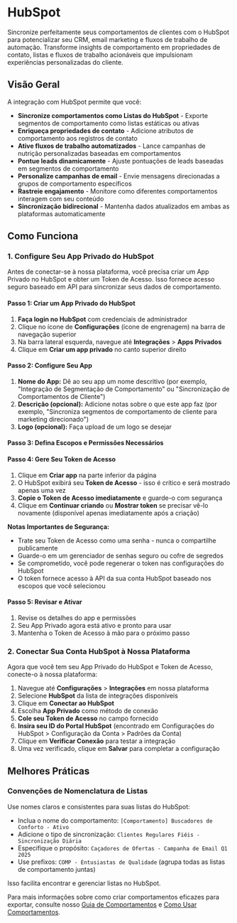 # HubSpot

Sincronize perfeitamente seus comportamentos de clientes com o HubSpot para potencializar seu CRM, email marketing e fluxos de trabalho de automação. Transforme insights de comportamento em propriedades de contato, listas e fluxos de trabalho acionáveis que impulsionam experiências personalizadas do cliente.

## Visão Geral

A integração com HubSpot permite que você:

- **Sincronize comportamentos como Listas do HubSpot** - Exporte segmentos de comportamento como listas estáticas ou ativas
- **Enriqueça propriedades de contato** - Adicione atributos de comportamento aos registros de contato
- **Ative fluxos de trabalho automatizados** - Lance campanhas de nutrição personalizadas baseadas em comportamentos
- **Pontue leads dinamicamente** - Ajuste pontuações de leads baseadas em segmentos de comportamento
- **Personalize campanhas de email** - Envie mensagens direcionadas a grupos de comportamento específicos
- **Rastreie engajamento** - Monitore como diferentes comportamentos interagem com seu conteúdo
- **Sincronização bidirecional** - Mantenha dados atualizados em ambas as plataformas automaticamente

## Como Funciona

### 1. Configure Seu App Privado do HubSpot

Antes de conectar-se à nossa plataforma, você precisa criar um App Privado no HubSpot e obter um Token de Acesso. Isso fornece acesso seguro baseado em API para sincronizar seus dados de comportamento.

#### Passo 1: Criar um App Privado do HubSpot

1. **Faça login no HubSpot** com credenciais de administrador
2. Clique no ícone de **Configurações** (ícone de engrenagem) na barra de navegação superior
3. Na barra lateral esquerda, navegue até **Integrações** > **Apps Privados**
4. Clique em **Criar um app privado** no canto superior direito

#### Passo 2: Configure Seu App

1. **Nome do App:** Dê ao seu app um nome descritivo (por exemplo, "Integração de Segmentação de Comportamento" ou "Sincronização de Comportamentos de Cliente")
2. **Descrição (opcional):** Adicione notas sobre o que este app faz (por exemplo, "Sincroniza segmentos de comportamento de cliente para marketing direcionado")
3. **Logo (opcional):** Faça upload de um logo se desejar

#### Passo 3: Defina Escopos e Permissões Necessários

#### Passo 4: Gere Seu Token de Acesso

1. Clique em **Criar app** na parte inferior da página
2. O HubSpot exibirá seu **Token de Acesso** - isso é crítico e será mostrado apenas uma vez
3. **Copie o Token de Acesso imediatamente** e guarde-o com segurança
4. Clique em **Continuar criando** ou **Mostrar token** se precisar vê-lo novamente (disponível apenas imediatamente após a criação)

**Notas Importantes de Segurança:**
- Trate seu Token de Acesso como uma senha - nunca o compartilhe publicamente
- Guarde-o em um gerenciador de senhas seguro ou cofre de segredos
- Se comprometido, você pode regenerar o token nas configurações do HubSpot
- O token fornece acesso à API da sua conta HubSpot baseado nos escopos que você selecionou

#### Passo 5: Revisar e Ativar

1. Revise os detalhes do app e permissões
2. Seu App Privado agora está ativo e pronto para usar
3. Mantenha o Token de Acesso à mão para o próximo passo

### 2. Conectar Sua Conta HubSpot à Nossa Plataforma

Agora que você tem seu App Privado do HubSpot e Token de Acesso, conecte-o à nossa plataforma:

1. Navegue até **Configurações** > **Integrações** em nossa plataforma
2. Selecione **HubSpot** da lista de integrações disponíveis
3. Clique em **Conectar ao HubSpot**
4. Escolha **App Privado** como método de conexão
5. **Cole seu Token de Acesso** no campo fornecido
6. **Insira seu ID do Portal HubSpot** (encontrado em Configurações do HubSpot > Configuração da Conta > Padrões da Conta)
7. Clique em **Verificar Conexão** para testar a integração
8. Uma vez verificado, clique em **Salvar** para completar a configuração

## Melhores Práticas

### Convenções de Nomenclatura de Listas

Use nomes claros e consistentes para suas listas do HubSpot:

- Inclua o nome do comportamento: `[Comportamento] Buscadores de Conforto - Ativo`
- Adicione o tipo de sincronização: `Clientes Regulares Fiéis - Sincronização Diária`
- Especifique o propósito: `Caçadores de Ofertas - Campanha de Email Q1 2025`
- Use prefixos: `COMP - Entusiastas de Qualidade` (agrupa todas as listas de comportamento juntas)

Isso facilita encontrar e gerenciar listas no HubSpot.


Para mais informações sobre como criar comportamentos eficazes para exportar, consulte nosso [Guia de Comportamentos](../) e [Como Usar Comportamentos](../how-to-use).
